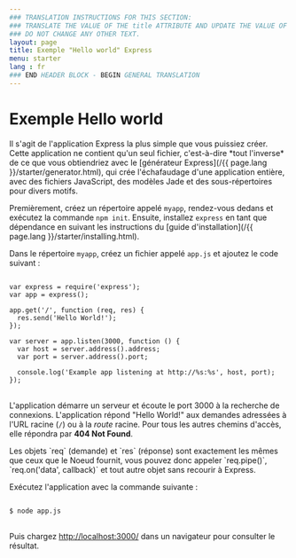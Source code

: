```yaml
---
### TRANSLATION INSTRUCTIONS FOR THIS SECTION:
### TRANSLATE THE VALUE OF THE title ATTRIBUTE AND UPDATE THE VALUE OF THE lang ATTRIBUTE.
### DO NOT CHANGE ANY OTHER TEXT.
layout: page
title: Exemple "Hello world" Express
menu: starter
lang : fr
### END HEADER BLOCK - BEGIN GENERAL TRANSLATION
---
```


# Exemple Hello world

<div class="doc-box doc-info" markdown="1">
Il s'agit de l'application Express la plus simple que vous puissiez créer. Cette application ne contient qu'un seul fichier, c'est-à-dire *tout l'inverse* de ce que vous obtiendriez avec le
[générateur Express](/{{ page.lang }}/starter/generator.html), qui crée l'échafaudage d'une application entière, avec des fichiers JavaScript, des modèles Jade et des sous-répertoires pour divers motifs.
</div>

Premièrement, créez un répertoire appelé `myapp`, rendez-vous dedans et exécutez la commande `npm init`.
Ensuite, installez `express` en tant que dépendance en suivant les instructions du [guide d'installation](/{{ page.lang }}/starter/installing.html).

Dans le répertoire `myapp`, créez un fichier appelé `app.js` et ajoutez le code suivant :

<pre>
<code class="language-javascript" translate="no">
var express = require('express');
var app = express();

app.get('/', function (req, res) {
  res.send('Hello World!');
});

var server = app.listen(3000, function () {
  var host = server.address().address;
  var port = server.address().port;

  console.log('Example app listening at http://%s:%s', host, port);
});
</code>
</pre>

L'application démarre un serveur et écoute le port 3000 à la recherche de connexions. L'application répond "Hello World!" aux demandes adressées
à l'URL racine (`/`) ou à la *route* racine. Pour tous les autres chemins d'accès, elle répondra par **404 Not Found**.

<div class="doc-box doc-notice" markdown="1">
Les objets `req` (demande) et `res` (réponse) sont exactement les mêmes que ceux que le Noeud fournit, vous pouvez donc appeler
`req.pipe()`, `req.on('data', callback)` et tout autre objet sans recourir à Express.
</div>

Exécutez l'application avec la commande suivante :

<pre>
<code class="language-sh" translate="no">
$ node app.js
</code>
</pre>

Puis chargez [http://localhost:3000/](http://localhost:3000/) dans un navigateur pour consulter le résultat.

